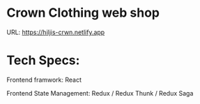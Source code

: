 # Crown Clothing web shop

URL: https://hiljis-crwn.netlify.app

# Tech Specs:
Frontend framwork: React

Frontend State Management: Redux / Redux Thunk / Redux Saga
